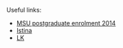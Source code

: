Useful links:
* [MSU postgraduate enrolment 2014](https://cs.msu.ru/node/2192)
* [Istina](https://istina.msu.ru/home/)
* [LK](https://istina.msu.ru/oc_aspirant/)
